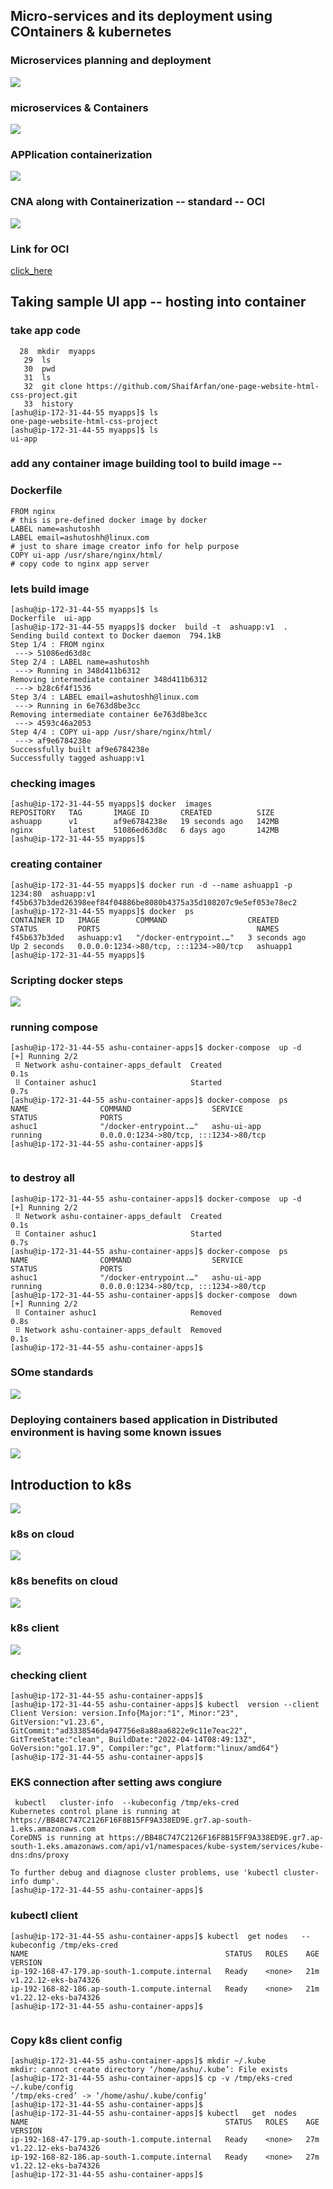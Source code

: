 ##  Micro-services and its deployment using COntainers & kubernetes 

### Microservices planning and deployment 

<img src="micro.png">

### microservices & Containers 

<img src="cont.png">

### APPlication containerization 

<img src="appcont.png">

### CNA along with Containerization --  standard -- OCI 

<img src="oci.png">

### Link for OCI 

[click_here](https://opencontainers.org/)

## Taking sample UI app -- hosting into container 

### take app code 

```
  28  mkdir  myapps 
   29  ls
   30  pwd
   31  ls
   32  git clone https://github.com/ShaifArfan/one-page-website-html-css-project.git
   33  history 
[ashu@ip-172-31-44-55 myapps]$ ls
one-page-website-html-css-project
[ashu@ip-172-31-44-55 myapps]$ ls
ui-app
```

### add any container image building tool to build image -- 

### Dockerfile 

```
FROM nginx 
# this is pre-defined docker image by docker 
LABEL name=ashutoshh
LABEL email=ashutoshh@linux.com 
# just to share image creator info for help purpose 
COPY ui-app /usr/share/nginx/html/
# copy code to nginx app server 
```

### lets build image 

```
[ashu@ip-172-31-44-55 myapps]$ ls
Dockerfile  ui-app
[ashu@ip-172-31-44-55 myapps]$ docker  build -t  ashuapp:v1  . 
Sending build context to Docker daemon  794.1kB
Step 1/4 : FROM nginx
 ---> 51086ed63d8c
Step 2/4 : LABEL name=ashutoshh
 ---> Running in 348d411b6312
Removing intermediate container 348d411b6312
 ---> b28c6f4f1536
Step 3/4 : LABEL email=ashutoshh@linux.com
 ---> Running in 6e763d8be3cc
Removing intermediate container 6e763d8be3cc
 ---> 4593c46a2053
Step 4/4 : COPY ui-app /usr/share/nginx/html/
 ---> af9e6784238e
Successfully built af9e6784238e
Successfully tagged ashuapp:v1
```

### checking images 

```
[ashu@ip-172-31-44-55 myapps]$ docker  images
REPOSITORY   TAG       IMAGE ID       CREATED          SIZE
ashuapp      v1        af9e6784238e   19 seconds ago   142MB
nginx        latest    51086ed63d8c   6 days ago       142MB
[ashu@ip-172-31-44-55 myapps]$ 
```

### creating container 

```
[ashu@ip-172-31-44-55 myapps]$ docker run -d --name ashuapp1 -p 1234:80  ashuapp:v1 
f45b637b3ded26398eef84f04886be8080b4375a35d108207c9e5ef053e78ec2
[ashu@ip-172-31-44-55 myapps]$ docker  ps
CONTAINER ID   IMAGE        COMMAND                  CREATED         STATUS         PORTS                                   NAMES
f45b637b3ded   ashuapp:v1   "/docker-entrypoint.…"   3 seconds ago   Up 2 seconds   0.0.0.0:1234->80/tcp, :::1234->80/tcp   ashuapp1
[ashu@ip-172-31-44-55 myapps]$ 

```

### Scripting docker steps 

<img src="compose.png">

### running compose 

```
[ashu@ip-172-31-44-55 ashu-container-apps]$ docker-compose  up -d
[+] Running 2/2
 ⠿ Network ashu-container-apps_default  Created                                   0.1s
 ⠿ Container ashuc1                     Started                                   0.7s
[ashu@ip-172-31-44-55 ashu-container-apps]$ docker-compose  ps
NAME                COMMAND                  SERVICE             STATUS              PORTS
ashuc1              "/docker-entrypoint.…"   ashu-ui-app         running             0.0.0.0:1234->80/tcp, :::1234->80/tcp
[ashu@ip-172-31-44-55 ashu-container-apps]$ 


```

### to destroy all 

```
[ashu@ip-172-31-44-55 ashu-container-apps]$ docker-compose  up -d
[+] Running 2/2
 ⠿ Network ashu-container-apps_default  Created                                   0.1s
 ⠿ Container ashuc1                     Started                                   0.7s
[ashu@ip-172-31-44-55 ashu-container-apps]$ docker-compose  ps
NAME                COMMAND                  SERVICE             STATUS              PORTS
ashuc1              "/docker-entrypoint.…"   ashu-ui-app         running             0.0.0.0:1234->80/tcp, :::1234->80/tcp
[ashu@ip-172-31-44-55 ashu-container-apps]$ docker-compose  down 
[+] Running 2/2
 ⠿ Container ashuc1                     Removed                                                  0.8s
 ⠿ Network ashu-container-apps_default  Removed                                                  0.1s
[ashu@ip-172-31-44-55 ashu-container-apps]$ 

```
### SOme standards 

<img src="std.png">

### Deploying containers based application in Distributed environment is having some known issues 

<img src="prob.png">

## Introduction to k8s 

<img src="k8s.png">

### k8s on cloud 

<img src="k8scloud.png">

### k8s benefits on cloud 

<img src="benefit.png">

### k8s client 

<img src="client.png">

### checking client 

```
[ashu@ip-172-31-44-55 ashu-container-apps]$ 
[ashu@ip-172-31-44-55 ashu-container-apps]$ kubectl  version --client 
Client Version: version.Info{Major:"1", Minor:"23", GitVersion:"v1.23.6", GitCommit:"ad3338546da947756e8a88aa6822e9c11e7eac22", GitTreeState:"clean", BuildDate:"2022-04-14T08:49:13Z", GoVersion:"go1.17.9", Compiler:"gc", Platform:"linux/amd64"}
[ashu@ip-172-31-44-55 ashu-container-apps]$ 

```

### EKS connection  after setting aws congiure 

```
 kubectl   cluster-info  --kubeconfig /tmp/eks-cred  
Kubernetes control plane is running at https://BB48C747C2126F16F8B15FF9A338ED9E.gr7.ap-south-1.eks.amazonaws.com
CoreDNS is running at https://BB48C747C2126F16F8B15FF9A338ED9E.gr7.ap-south-1.eks.amazonaws.com/api/v1/namespaces/kube-system/services/kube-dns:dns/proxy

To further debug and diagnose cluster problems, use 'kubectl cluster-info dump'.
[ashu@ip-172-31-44-55 ashu-container-apps]$ 

```

### kubectl client 

```
[ashu@ip-172-31-44-55 ashu-container-apps]$ kubectl  get nodes   --kubeconfig /tmp/eks-cred  
NAME                                            STATUS   ROLES    AGE   VERSION
ip-192-168-47-179.ap-south-1.compute.internal   Ready    <none>   21m   v1.22.12-eks-ba74326
ip-192-168-82-186.ap-south-1.compute.internal   Ready    <none>   21m   v1.22.12-eks-ba74326
[ashu@ip-172-31-44-55 ashu-container-apps]$ 


```

### Copy k8s client config 

```
[ashu@ip-172-31-44-55 ashu-container-apps]$ mkdir ~/.kube 
mkdir: cannot create directory ‘/home/ashu/.kube’: File exists
[ashu@ip-172-31-44-55 ashu-container-apps]$ cp -v /tmp/eks-cred   ~/.kube/config 
‘/tmp/eks-cred’ -> ‘/home/ashu/.kube/config’
[ashu@ip-172-31-44-55 ashu-container-apps]$ 
[ashu@ip-172-31-44-55 ashu-container-apps]$ kubectl   get  nodes
NAME                                            STATUS   ROLES    AGE   VERSION
ip-192-168-47-179.ap-south-1.compute.internal   Ready    <none>   27m   v1.22.12-eks-ba74326
ip-192-168-82-186.ap-south-1.compute.internal   Ready    <none>   27m   v1.22.12-eks-ba74326
[ashu@ip-172-31-44-55 ashu-container-apps]$ 


```






